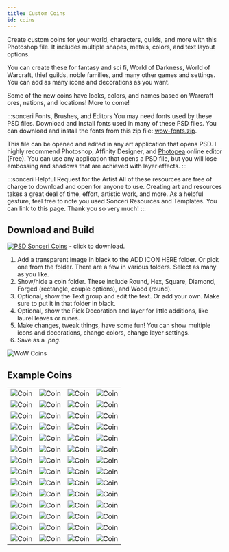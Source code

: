 ```yaml
---
title: Custom Coins
id: coins
---
```


Create custom coins for your world, characters, guilds, and more with this Photoshop file. It includes multiple shapes, metals, colors, and text layout options.

You can create these for fantasy and sci fi, World of Darkness, World of Warcraft, thief guilds, noble families, and many other games and settings. You can add as many icons and decorations as you want.

Some of the new coins have looks, colors, and names based on Warcraft ores, nations, and locations! More to come!

:::sonceri Fonts, Brushes, and Editors
You may need fonts used by these PSD files. Download and install fonts used in many of these PSD files. You can download and install the fonts from this zip file: [wow-fonts.zip](https://drive.google.com/file/d/1-NhzLG83iGJ0gdTmmPVSGjt9X8lTrZDw/view?usp=sharing).

This file can be opened and edited in any art application that opens PSD. I highly recommend Photoshop, Affinity Designer, and [Photopea](https://www.photopea.com/) online editor (Free). You can use any application that opens a PSD file, but you will lose embossing and shadows that are achieved with layer effects.
:::

:::sonceri Helpful Request for the Artist
All of these resources are free of charge to download and open for anyone to use. Creating art and resources takes a great deal of time, effort, artistic work, and more. As a helpful gesture, feel free to note you used Sonceri Resources and Templates. You can link to this page. Thank you so very much! 
:::

## Download and Build

[![PSD](/img/psd.png) Sonceri Coins](https://drive.google.com/file/d/1n2G1ju3zbpjie_H6nDdMlE4b0uoyND37) - click to download.

1. Add a transparent image in black to the ADD ICON HERE folder. Or pick one from the folder. There are a few in various folders. Select as many as you like.
1. Show/hide a coin folder. These include Round, Hex, Square, Diamond, Forged (rectangle, couple options), and Wood (round).
1. Optional, show the Text group and edit the text. Or add your own. Make sure to put it in that folder in black.
1. Optional, show the Pick Decoration and layer for little additions, like laurel leaves or runes.
1. Make changes, tweak things, have some fun! You can show multiple icons and decorations, change colors, change layer settings.
1. Save as a *.png*.

![WoW Coins](/img/resources/wow-coins.jpg)

## Example Coins

<div class="info-plain">

| | | | |
|--|--|--|--|
|![Coin](/img/resources/coin/death-knight.png) |![Coin](/img/resources/coin/Deathmark.png) |![Coin](/img/resources/coin/demon-hunter.png) |![Coin](/img/resources/coin/demonic.png) |
|![Coin](/img/resources/coin/Draconic.png) |![Coin](/img/resources/coin/Draconic2.png) |![Coin](/img/resources/coin/Draconic3.png) |![Coin](/img/resources/coin/Druid.png) |
|![Coin](/img/resources/coin/Evil-Skull.png) |![Coin](/img/resources/coin/Gilneas1.png) |![Coin](/img/resources/coin/Gilneas2.png) |![Coin](/img/resources/coin/Gnomergan.png) |
|![Coin](/img/resources/coin/holy.png) |![Coin](/img/resources/coin/horde1.png) |![Coin](/img/resources/coin/hunter.png) |![Coin](/img/resources/coin/kaldorei.png) |
|![Coin](/img/resources/coin/KirinTor.png) |![Coin](/img/resources/coin/kultiras1.png) |![Coin](/img/resources/coin/mage.png) |![Coin](/img/resources/coin/magical.png) |
|![Coin](/img/resources/coin/monk.png) |![Coin](/img/resources/coin/paladin.png) |![Coin](/img/resources/coin/pandaria.png) |![Coin](/img/resources/coin/pandaria-shell.png) |
|![Coin](/img/resources/coin/Phoenix.png) |![Coin](/img/resources/coin/priest.png) |![Coin](/img/resources/coin/Queldorei.png) |![Coin](/img/resources/coin/rendorei.png) |
|![Coin](/img/resources/coin/rogue.png) |![Coin](/img/resources/coin/shaman.png) |![Coin](/img/resources/coin/shamanic.png) |![Coin](/img/resources/coin/Sindorei.png) |
|![Coin](/img/resources/coin/Stormwind.png) |![Coin](/img/resources/coin/warlock.png) |![Coin](/img/resources/coin/warrior.png) |![Coin](/img/resources/coin/wildhammer.png) |
|![Coin](/img/resources/coin/alliance-round-gold.png) |![Coin](/img/resources/coin/argent-square.png) |![Coin](/img/resources/coin/ashenvale.png) |![Coin](/img/resources/coin/cenarion-forged.png) |
|![Coin](/img/resources/coin/coin-scarletc.png) |![Coin](/img/resources/coin/coin-scarletc2.png) |![Coin](/img/resources/coin/coin-ebon.png) |![Coin](/img/resources/coin/coin-kt.png) |
|![Coin](/img/resources/coin/darkspear-hex.png) |![Coin](/img/resources/coin/darnassus-round.png) |![Coin](/img/resources/coin/dragonmaw-hex.png) |![Coin](/img/resources/coin/gilneas-forged.png) |
| ![Coin](/img/resources/coin/cenarion-square.png) |![Coin](/img/resources/coin/vecna.png) | ![Coin](/img/resources/coin/gnome-hex.png) |![Coin](/img/resources/coin/glasswalker.png) |
| ![Coin](/img/resources/coin/vampire.png) |![Coin](/img/resources/coin/darkspear-forged.png) | ![Coin](/img/resources/coin/harpers.png) |![Coin](/img/resources/coin/horde-wood.png) |

</div>